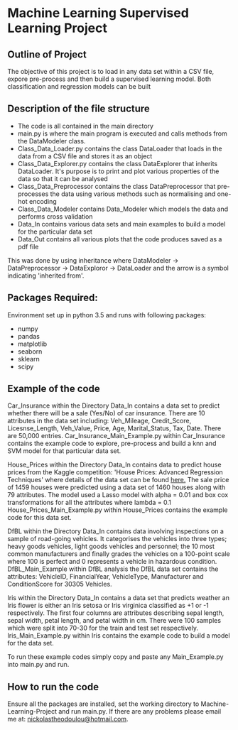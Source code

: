 # Machine Learning Supervised Learning Project #

## Outline of Project ##
The objective of this project is to load in any data set within a CSV file, expore pre-process and then build a supervised
learning model. Both classification and regression models can be built

## Description of the file structure ##

* The code is all contained in the main directory
* main.py is where the main program is executed and calls methods from the DataModeler class.
* Class_Data_Loader.py contains the class DataLoader that loads in the data from a CSV file and stores it as an object
* Class_Data_Explorer.py contains the class DataExplorer that inherits DataLoader. It's purpose is to print and 
plot various properties of the data so that it can be analysed
* Class_Data_Preprocessor contains the class DataPreprocessor that pre-processes the data
using various methods such as normalising and one-hot encoding
* Class_Data_Modeler contains Data_Modeler which models the data and performs cross
validation
* Data_In contains various data sets and main examples to build a model for the particular data set
* Data_Out contains all various plots that the code produces saved as a pdf file

This was done by using inheritance where DataModeler -> DataPreprocessor -> DataExploror -> DataLoader and the arrow 
 is a symbol indicating 'inherited from'. 

## Packages Required: ##
Environment set up in python 3.5 and runs with following packages:
* numpy        
* pandas       
* matplotlib   
* seaborn
* sklearn
* scipy

## Example of the code ##

Car_Insurance within the Directory Data_In contains a data set to predict whether there will be a sale (Yes/No) of car 
insurance. There are 10 attributes in the data set including: Veh_Mileage, Credit_Score, Licesnse_Length, Veh_Value, 
Price, Age, Marital_Status, Tax, Date. There are 50,000 entries. Car_Insurance_Main_Example.py within Car_Insurance 
contains the example code to explore, pre-process and build a knn and SVM model for that particular data set.

House_Prices within the Directory Data_In contains data to predict house prices from the Kaggle competition: 'House 
Prices: Advanced Regression Techniques' where details of the data set can be found [here.](https://www.kaggle.com/c/house-prices-advanced-regression-techniques) 
The sale price of 1459 houses were predicted using a data set of 1460 houses along with 79 attributes. The model used a 
Lasso model with alpha = 0.01 and box cox transformations for all the attributes where lambda = 0.1 
House_Prices_Main_Example.py within House_Prices contains the example code for this data set.

DfBL within the Directory Data_In contains data involving inspections on a sample of road-going vehicles. It categorises 
the vehicles into three types; heavy goods vehicles, light goods vehicles and personnel; the 10 most common
 manufacturers and finally grades the vehicles on a 100-point scale where 100 is perfect and 0 represents a vehicle in 
 hazardous condition. DfBL_Main_Example within DfBL analysis the DfBL data set contains the attributes: VehicleID, 
 FinancialYear, VehicleType, Manufacturer and ConditionScore for 30305 Vehicles.

Iris within the Directory Data_In contains a data set that predicts weather an Iris flower is either an Iris setosa or 
Iris virginica classified as +1 or -1 respectively. The first four columns are attributes describing sepal length, 
sepal width, petal length, and petal width in cm. There were 100 samples which were split into 70-30 for the train and 
test set respectively. Iris_Main_Example.py within Iris contains the example code to build a model for the data set.

To run these example codes simply copy and paste any Main_Example.py into main.py and run.
## How to run the code ##
Ensure all the packages are installed, set the working directory to Machine-Learning-Project and run main.py. If 
there are any problems please email me at: <nickolastheodoulou@hotmail.com>.

